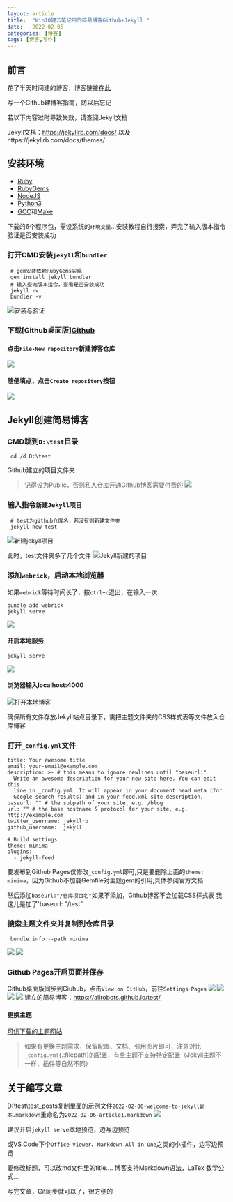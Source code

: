 ```yaml
---
layout: article
title:  "Win10建云笔记用的简易博客Github+Jekyll "
date:   2022-02-06
categories: [博客]
tags: [博客,写作]
---
```


## 前言

花了半天时间建的博客，博客链接[在此](https://allrobot.github.io/Study-Blog/)

写一个Github建博客指南，防以后忘记

若以下内容过时导致失效，请查阅Jekyll文档

Jekyll文档：https://jekyllrb.com/docs/
以及https://jekyllrb.com/docs/themes/

## 安装环境
 - [Ruby](https://rubyinstaller.org/downloads/)
 - [RubyGems](https://rubygems.org/pages/download)
 - [NodeJS](https://nodejs.org/en/download/)
 - [Python3](https://www.python.org/downloads/)
 - [GCC](https://nchc.dl.sourceforge.net/project/mingw/Installer/mingw-get-setup.exe)和[Make](https://cmake.org/)

下载的6个程序包，需设系统的`环境变量`...安装教程自行搜索，弄完了输入版本指令验证是否安装成功

### 打开CMD安装`jekyll`和`bundler`
```
 # gem安装依赖RubyGems实现
 gem install jekyll bundler
 # 输入查询版本指令，查看是否安装成功
 jekyll -v
 bundler -v
```
![安装与验证](https://github.com/allrobot/Study-Blog/raw/main/assets/images/2022-02-06-article1/1.png)

### 下载[Github桌面版][Github](https://desktop.github.com/)

#### 点击`File-New repository`新建博客仓库
![](https://github.com/allrobot/Study-Blog/raw/main/assets/images/2022-02-06-article1/2.png)
#### 随便填点，点击`Create repository`按钮
![](https://github.com/allrobot/Study-Blog/raw/main/assets/images/2022-02-06-article1/3.png)

## Jekyll创建简易博客
### CMD跳到`D:\test`目录
```
 cd /d D:\test
```
Github建立的项目文件夹
>记得设为Public，否则私人仓库开通Github博客需要付费的
![](https://github.com/allrobot/Study-Blog/raw/main/assets/images/2022-02-06-article1/4.png)

### 输入指令`新建Jekyll项目`
```
 # test为github仓库名，若没有则新建文件夹
 jekyll new test
```
![新建jekyll项目](https://github.com/allrobot/Study-Blog/raw/main/assets/images/2022-02-06-article1/5.png)

此时，test文件夹多了几个文件
![Jekyll新建的项目](https://github.com/allrobot/Study-Blog/raw/main/assets/images/2022-02-06-article1/6.png)

### 添加`webrick`，启动本地浏览器
如果`webrick`等待时间长了，按`ctrl+c`退出，在输入一次
```
bundle add webrick
jekyll serve
```
![](https://github.com/allrobot/Study-Blog/raw/main/assets/images/2022-02-06-article1/7.png)
#### 开启本地服务
```
jekyll serve
```
![](https://github.com/allrobot/Study-Blog/raw/main/assets/images/2022-02-06-article1/8.png)

#### 浏览器输入localhost:4000
![打开本地博客](https://github.com/allrobot/Study-Blog/raw/main/assets/images/2022-02-06-article1/9.png)

确保所有文件存放Jekyll站点目录下，需把主题文件夹的CSS样式表等文件放入仓库博客
### 打开`_config.yml`文件
```
title: Your awesome title
email: your-email@example.com
description: >- # this means to ignore newlines until "baseurl:"
  Write an awesome description for your new site here. You can edit this
  line in _config.yml. It will appear in your document head meta (for
  Google search results) and in your feed.xml site description.
baseurl: "" # the subpath of your site, e.g. /blog
url: "" # the base hostname & protocol for your site, e.g. http://example.com
twitter_username: jekyllrb
github_username:  jekyll

# Build settings
theme: minima
plugins:
  - jekyll-feed
```
要发布到Github Pages仅修改`_config.yml`即可,只是要删除上面的`theme: minima`，因为Github不加载Gemfile对主题gem的引用,具体参阅官方文档

然后添加`baseurl:"/仓库项目名"`如果不添加，Github博客不会加载CSS样式表
我这儿是加了'baseurl: "/test"

### 搜索主题文件夹并复制到仓库目录
```
 bundle info --path minima
```
![](https://github.com/allrobot/Study-Blog/raw/main/assets/images/2022-02-06-article1/10.png)
![](https://github.com/allrobot/Study-Blog/raw/main/assets/images/2022-02-06-article1/11.png)

### Github Pages开启页面并保存
Github桌面版同步到Giuhub，点击`View on GitHub`，前往`Settings`-`Pages`
![](https://github.com/allrobot/Study-Blog/raw/main/assets/images/2022-02-06-article1/12.png)
![](https://github.com/allrobot/Study-Blog/raw/main/assets/images/2022-02-06-article1/13.png)
![](https://github.com/allrobot/Study-Blog/raw/main/assets/images/2022-02-06-article1/14.png)
![](https://github.com/allrobot/Study-Blog/raw/main/assets/images/2022-02-06-article1/15.png)
建立的简易博客：https://allrobots.github.io/test/

#### 更换主题
[可供下载的主题网站](http://jekyllthemes.org/)
>如果有更换主题需求，保留配置、文档、引用图片即可，注意对比`_config.yml`{.:filepath}的配置，有些主题不支持特定配置（Jekyll主题不一样，插件等自然不同）

## 关于编写文章

D:\test\test\_posts复制里面的示例文件`2022-02-06-welcome-to-jekyll副本.markdown`重命名为`2022-02-06-article1.markdown`
![](https://github.com/allrobot/Study-Blog/raw/main/assets/images/2022-02-06-article1/16.png)

建议开启`jekyll serve`本地预览，边写边预览

或VS Code下个`Office Viewer`、`Markdown All in One`之类的小插件，边写边预览

要修改标题，可以改md文件里的title....
博客支持Markdown语法，LaTex 数学公式...

写完文章，Git同步就可以了，很方便的

